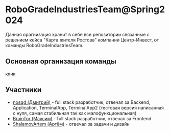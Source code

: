 # RoboGradeIndustriesTeam@Spring2024  

Данная орагнизация хранит в себе все репозитории связанные с решением кейса "Карта жителя Ростова" компании Центр-Инвест, от команды RoboGradeIndustriesTeam.

## Основная организация команды
[клик](https://github.com/RoboGradeIndustriesTeam)

## Участники
- [nosqd (Дмитрий)](https://github.com/nosqd) - full stack разработчик, отвечал за Backend, Application, TerminalApp, TerminalApp2 (тестовая версия написанная с нуля, самая стабильная так как малофункциональная)
- [BrainTor (Максим)](https://github.com/BrainTor) - full stack разработчик, отвечал за Frontend
- [ShalamovArtem (Артём)](https://github.com/shalamovartem) - отвечал за задачи и дизайн

